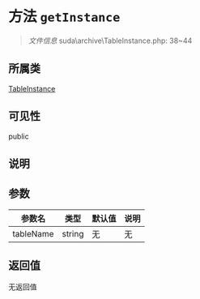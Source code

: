 # 方法 `getInstance`

> *文件信息* suda\archive\TableInstance.php: 38~44

## 所属类 

[TableInstance](../TableInstance.md)

## 可见性

public

## 说明



## 参数


| 参数名 | 类型 | 默认值 | 说明 |
|--------|-----|-------|-------|
| tableName |  string | 无 | 无 |



## 返回值

无返回值
